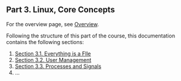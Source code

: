 
## Part 3. Linux, Core Concepts

For the overview page, see [Overview](./overview.md).

Following the structure of this part of the course, this documentation contains the following sections:
1. [Section 3.1. Everything is a FIle](./section-3-1-everything-is-a-file.md)
2. [Section 3.2. User Management](./section-3-2-user-management.md)
3. [Section 3.3. Processes and Signals](./section-3-3-processes-and-signals.md)
4. ...
